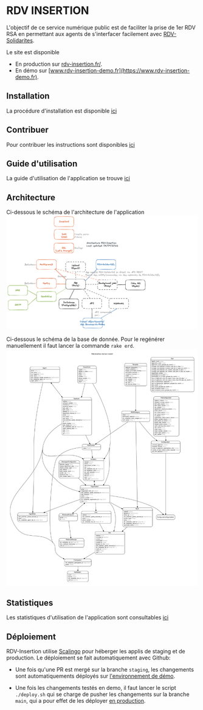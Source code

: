 # RDV INSERTION

L'objectif de ce service numérique public est de faciliter la prise de 1er RDV RSA en permettant aux agents
de s'interfacer facilement avec [RDV-Solidarites](https://github.com/betagouv/rdv-solidarites.fr).

Le site est disponible

- En production sur [rdv-insertion.fr/](https://rdv-insertion.fr/).
- En démo sur [www.rdv-insertion-demo.fr](https://www.rdv-insertion-demo.fr).

## Installation

La procédure d'installation est disponible [ici](https://github.com/betagouv/rdv-insertion/blob/staging/docs/INSTALL.md)

## Contribuer

Pour contribuer les instructions sont disponibles [ici](https://github.com/betagouv/rdv-insertion/blob/staging/docs/CONTRIBUTE.md)

## Guide d'utilisation

La guide d'utilisation de l'application se trouve [ici](https://rdv-insertion.gitbook.io/guide-dutilisation-rdv-insertion/)

## Architecture

Ci-dessous le schéma de l'architecture de l'application ![schema rdv-insertion](https://github.com/betagouv/rdv-insertion/blob/staging/docs/architecture_rdv-insertion.png)

Ci-dessous le schéma de la base de donnée.
Pour le regénérer manuellement il faut lancer la commande `rake erd`.
![schema DB rdv-insertion](https://github.com/betagouv/rdv-insertion/blob/staging/docs/domain_model.png)

## Statistiques

Les statistiques d'utilisation de l'application sont consultables [ici](https://rdv-insertion.fr/stats)

## Déploiement

RDV-Insertion utilise [Scalingo](https://scalingo.com/) pour héberger les applis de staging et de production. Le déploiement se fait automatiquement avec Github:

- Une fois qu'une PR est mergé sur la branche `staging`, les changements sont automatiquements déployés sur [l'environnement de démo](https://www.rdv-insertion-demo.fr).

- Une fois les changements testés en demo, il faut lancer le script `./deploy.sh` qui se charge de pusher les changements sur la branche `main`, qui a pour effet de les déployer [en production](https://www.rdv-insertion.fr).
